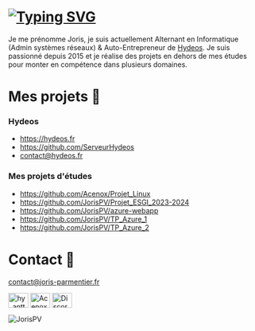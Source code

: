 # [![Typing SVG](https://readme-typing-svg.herokuapp.com/?color=%23477BF7&lines=%F0%9F%91%8B+Bienvenue)](https://git.io/typing-svg)

Je me prénomme Joris, je suis actuellement Alternant en Informatique (Admin systèmes réseaux) & Auto-Entrepreneur de [Hydeos](https://hydeos.fr). 
Je suis passionné depuis 2015 et je réalise des projets en dehors de mes études pour monter en compétence dans plusieurs domaines.

# Mes projets 💪

### Hydeos

* https://hydeos.fr
* https://github.com/ServeurHydeos
* [contact@hydeos.fr](mailto:contact@hydeos.fr)

### Mes projets d'études

* https://github.com/Acenox/Projet_Linux
* https://github.com/JorisPV/Projet_ESGI_2023-2024
* https://github.com/JorisPV/azure-webapp
* https://github.com/JorisPV/TP_Azure_1
* https://github.com/JorisPV/TP_Azure_2


# Contact 🤝

[contact@joris-parmentier.fr](mailto:contact@joris-parmentier.fr)
<p align="left">
<a href="https://twitter.com/JorisPV" target="blank"><img align="center" src="https://raw.githubusercontent.com/rahuldkjain/github-profile-readme-generator/master/src/images/icons/Social/twitter.svg" alt="hy_antt0n" height="30" width="40" /></a>
<a href="https://t.me/Acenox" target="blank"><img align="center" src="https://upload.wikimedia.org/wikipedia/commons/8/82/Telegram_logo.svg" alt="Acenox" height="30" width="40" /></a>
<a href="https://discordapp.com/users/170657105269882881" target="blank"><img align="center" src="https://raw.githubusercontent.com/rahuldkjain/github-profile-readme-generator/master/src/images/icons/Social/discord.svg" alt="Discord" height="30" width="40" /></a>
</p>

<p>
  <img align="center" src="https://github-readme-streak-stats.herokuapp.com/?user=JorisPV&" alt="JorisPV" />
</p>
